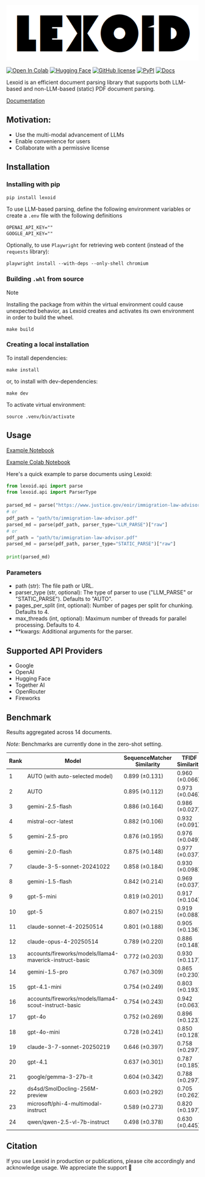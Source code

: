 <div align="center">
  
<img src="assets/logo.png">
  
</div>

[![Open In Colab](https://colab.research.google.com/assets/colab-badge.svg)](https://colab.research.google.com/github/oidlabs-com/Lexoid/blob/main/examples/example_notebook_colab.ipynb)
[![Hugging Face](https://img.shields.io/badge/%F0%9F%A4%97%20Hugging%20Face-Spaces-yellow)](https://huggingface.co/spaces/oidlabs/Lexoid)
[![GitHub license](https://img.shields.io/badge/License-Apache_2.0-turquoise.svg)](https://github.com/oidlabs-com/Lexoid/blob/main/LICENSE)
[![PyPI](https://img.shields.io/pypi/v/lexoid)](https://pypi.org/project/lexoid/)
[![Docs](https://github.com/oidlabs-com/Lexoid/actions/workflows/deploy_docs.yml/badge.svg)](https://oidlabs-com.github.io/Lexoid/)

Lexoid is an efficient document parsing library that supports both LLM-based and non-LLM-based (static) PDF document parsing.

[Documentation](https://oidlabs-com.github.io/Lexoid/)

## Motivation:

- Use the multi-modal advancement of LLMs
- Enable convenience for users
- Collaborate with a permissive license

## Installation

### Installing with pip

```
pip install lexoid
```

To use LLM-based parsing, define the following environment variables or create a `.env` file with the following definitions

```
OPENAI_API_KEY=""
GOOGLE_API_KEY=""
```

Optionally, to use `Playwright` for retrieving web content (instead of the `requests` library):

```
playwright install --with-deps --only-shell chromium
```

### Building `.whl` from source

>[!NOTE]
>Installing the package from within the virtual environment could cause unexpected behavior, 
>as Lexoid creates and activates its own environment in order to build the wheel.

```
make build
```

### Creating a local installation

To install dependencies:

```
make install
```

or, to install with dev-dependencies:

```
make dev
```

To activate virtual environment:

```
source .venv/bin/activate
```

## Usage

[Example Notebook](https://github.com/oidlabs-com/Lexoid/blob/main/examples/example_notebook.ipynb)

[Example Colab Notebook](https://colab.research.google.com/github/oidlabs-com/Lexoid/blob/main/examples/example_notebook_colab.ipynb)

Here's a quick example to parse documents using Lexoid:

```python
from lexoid.api import parse
from lexoid.api import ParserType

parsed_md = parse("https://www.justice.gov/eoir/immigration-law-advisor", parser_type="AUTO")["raw"]
# or
pdf_path = "path/to/immigration-law-advisor.pdf"
parsed_md = parse(pdf_path, parser_type="LLM_PARSE")["raw"]
# or
pdf_path = "path/to/immigration-law-advisor.pdf"
parsed_md = parse(pdf_path, parser_type="STATIC_PARSE")["raw"]

print(parsed_md)
```

### Parameters

- path (str): The file path or URL.
- parser_type (str, optional): The type of parser to use ("LLM_PARSE" or "STATIC_PARSE"). Defaults to "AUTO".
- pages_per_split (int, optional): Number of pages per split for chunking. Defaults to 4.
- max_threads (int, optional): Maximum number of threads for parallel processing. Defaults to 4.
- \*\*kwargs: Additional arguments for the parser.

## Supported API Providers
* Google
* OpenAI
* Hugging Face
* Together AI
* OpenRouter
* Fireworks

## Benchmark

Results aggregated across 14 documents.

_Note:_ Benchmarks are currently done in the zero-shot setting.

| Rank | Model | SequenceMatcher Similarity | TFIDF Similarity | Time (s) | Cost ($) |
| --- | --- | --- | --- | --- | --- |
| 1 | AUTO (with auto-selected model) | 0.899 (±0.131) | 0.960 (±0.066) | 21.17 | 0.00066 |
| 2 | AUTO | 0.895 (±0.112) | 0.973 (±0.046) | 9.29 | 0.00063 |
| 3 | gemini-2.5-flash | 0.886 (±0.164) | 0.986 (±0.027) | 52.55 | 0.01226 |
| 4 | mistral-ocr-latest | 0.882 (±0.106) | 0.932 (±0.091) | 5.75 | 0.00121 |
| 5 | gemini-2.5-pro | 0.876 (±0.195) | 0.976 (±0.049) | 22.65 | 0.02408 |
| 6 | gemini-2.0-flash | 0.875 (±0.148) | 0.977 (±0.037) | 11.96 | 0.00079 |
| 7 | claude-3-5-sonnet-20241022 | 0.858 (±0.184) | 0.930 (±0.098) | 17.32 | 0.01804 |
| 8 | gemini-1.5-flash | 0.842 (±0.214) | 0.969 (±0.037) | 15.58 | 0.00043 |
| 9 | gpt-5-mini | 0.819 (±0.201) | 0.917 (±0.104) | 52.84 | 0.00811 |
| 10 | gpt-5 | 0.807 (±0.215) | 0.919 (±0.088) | 98.12 | 0.05505 |
| 11 | claude-sonnet-4-20250514 | 0.801 (±0.188) | 0.905 (±0.136) | 22.02 | 0.02056 |
| 12 | claude-opus-4-20250514 | 0.789 (±0.220) | 0.886 (±0.148) | 29.55 | 0.09513 |
| 13 | accounts/fireworks/models/llama4-maverick-instruct-basic | 0.772 (±0.203) | 0.930 (±0.117) | 16.02 | 0.00147 |
| 14 | gemini-1.5-pro | 0.767 (±0.309) | 0.865 (±0.230) | 24.77 | 0.01139 |
| 15 | gpt-4.1-mini | 0.754 (±0.249) | 0.803 (±0.193) | 23.28 | 0.00347 |
| 16 | accounts/fireworks/models/llama4-scout-instruct-basic | 0.754 (±0.243) | 0.942 (±0.063) | 13.36 | 0.00087 |
| 17 | gpt-4o | 0.752 (±0.269) | 0.896 (±0.123) | 28.87 | 0.01469 |
| 18 | gpt-4o-mini | 0.728 (±0.241) | 0.850 (±0.128) | 18.96 | 0.00609 |
| 19 | claude-3-7-sonnet-20250219 | 0.646 (±0.397) | 0.758 (±0.297) | 57.96 | 0.01730 |
| 20 | gpt-4.1 | 0.637 (±0.301) | 0.787 (±0.185) | 35.37 | 0.01498 |
| 21 | google/gemma-3-27b-it | 0.604 (±0.342) | 0.788 (±0.297) | 23.16 | 0.00020 |
| 22 | ds4sd/SmolDocling-256M-preview | 0.603 (±0.292) | 0.705 (±0.262) | 507.74 | 0.00000 |
| 23 | microsoft/phi-4-multimodal-instruct | 0.589 (±0.273) | 0.820 (±0.197) | 14.00 | 0.00045 |
| 24 | qwen/qwen-2.5-vl-7b-instruct | 0.498 (±0.378) | 0.630 (±0.445) | 14.73 | 0.00056 |

## Citation
If you use Lexoid in production or publications, please cite accordingly and acknowledge usage. We appreciate the support 🙏

